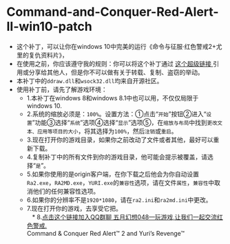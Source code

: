 # Command-and-Conquer-Red-Alert-II-win10-patch<br>
* 这个补丁，可以让你在windows 10中完美的运行《命令与征服·红色警戒2+尤里的复仇资料片》，<br>
* 在使用之前，你应该遵守我的规则：你可以将这个补丁通过 [ 这个超级链接 ]( https://github.com/873578156/Command-and-Conquer-Red-Alert-II-win10-patch )引用或分享给其他人，但是你不可以做有关于转载、复制、盗窃的举动。<br>
* 本补丁中的`ddraw.dll`和`wsock32.dll`均来自开源社区。<br>
* 使用补丁前，请先了解游戏环境：<br>
    * 1.本补丁在windows 8和windows 8.1中也可以用，不仅仅局限于windows 10.<br>
    * 2.系统的缩放必须是：`100%`。设置方法：①点击“`开始`”按钮②进入“`设置`”功能③选择“`系统`”选项④选择“`显示`”选项⑤，在`缩放与布局`中找到`更改文本、应用等项目的大小`，将其选择为`100%`，然后`注销`或`重启`。<br>
    * 3.现在打开你的游戏目录，如果你之前改动了文件或者其他，最好可以重新下载。<br>
    * 4.复制补丁中的所有文件到你的游戏目录，他可能会提示被覆盖，请选择“`是`”。<br>
    * 5.如果你使用的是origin客户端，在你下载之后他会为你自动设置`Ra2.exe`，`RA2MD.exe`，`YURI.exe`的`兼容性`选项，请在文件`属性`，`兼容性`中取消他们的任何兼容性选项。<br>
    * 6.如果你的分辨率不是`1920*1080`，请在`ra2.ini`和`ra2md.ini`中更改。<br>
    * 7.现在打开你的游戏，去享受它把。<br>
    * 8.[点击这个链接加入QQ群聊 五月幻想048—玩游戏,让我们一起交流红色警戒.](https://jq.qq.com/?_wv=1027&k=5HiqSxF)<br>
Command & Conquer Red Alert™ 2 and Yuri’s Revenge™
